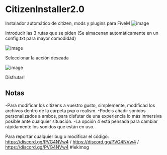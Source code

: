 # CitizenInstaller2.0
Instalador automático de citizen, mods y plugins para FiveM
![image](https://github.com/user-attachments/assets/f0cef820-b218-4505-9cc5-94765d969c13)

Introducir las 3 rutas que se piden (Se almacenan automáticamente en un config.txt para mayor comodidad)

![image](https://github.com/user-attachments/assets/0fdf996d-1785-4b72-9fc0-9722f09460d9)

Seleccionar la acción deseada

![image](https://github.com/user-attachments/assets/39cc0a14-e95e-416a-84fc-cf079c699ec2)

Disfrutar!

## Notas
-Para modificar los citizens a vuestro gusto, simplemente, modificad los archivos dentro de la carpeta pvp o realism.
-Podeis añadir sonidos personalizados a ambos, para disfutar de una experiencia lo más inmersiva posible ante cualquier situación.
-La opción 4 está pensada para cambiar rápidamente los sonidos que están en uso.

Para reportar cualquier bug o modificar el código: https://discord.gg/PVG4NVw4 / https://discord.gg/PVG4NVw4 / https://discord.gg/PVG4NVw4
#lekimog

